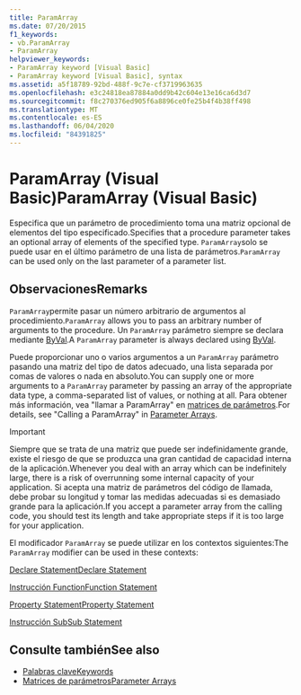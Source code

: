 ```yaml
---
title: ParamArray
ms.date: 07/20/2015
f1_keywords:
- vb.ParamArray
- ParamArray
helpviewer_keywords:
- ParamArray keyword [Visual Basic]
- ParamArray keyword [Visual Basic], syntax
ms.assetid: a5f18789-92bd-488f-9c7e-cf3719963635
ms.openlocfilehash: e3c24818ea87884a0dd9b42c604e13e16ca6d3d7
ms.sourcegitcommit: f8c270376ed905f6a8896ce0fe25b4f4b38ff498
ms.translationtype: MT
ms.contentlocale: es-ES
ms.lasthandoff: 06/04/2020
ms.locfileid: "84391825"
---
```

# <a name="paramarray-visual-basic"></a><span data-ttu-id="5d58c-102">ParamArray (Visual Basic)</span><span class="sxs-lookup"><span data-stu-id="5d58c-102">ParamArray (Visual Basic)</span></span>
<span data-ttu-id="5d58c-103">Especifica que un parámetro de procedimiento toma una matriz opcional de elementos del tipo especificado.</span><span class="sxs-lookup"><span data-stu-id="5d58c-103">Specifies that a procedure parameter takes an optional array of elements of the specified type.</span></span> <span data-ttu-id="5d58c-104">`ParamArray`solo se puede usar en el último parámetro de una lista de parámetros.</span><span class="sxs-lookup"><span data-stu-id="5d58c-104">`ParamArray` can be used only on the last parameter of a parameter list.</span></span>  
  
## <a name="remarks"></a><span data-ttu-id="5d58c-105">Observaciones</span><span class="sxs-lookup"><span data-stu-id="5d58c-105">Remarks</span></span>  
 <span data-ttu-id="5d58c-106">`ParamArray`permite pasar un número arbitrario de argumentos al procedimiento.</span><span class="sxs-lookup"><span data-stu-id="5d58c-106">`ParamArray` allows you to pass an arbitrary number of arguments to the procedure.</span></span> <span data-ttu-id="5d58c-107">Un `ParamArray` parámetro siempre se declara mediante [ByVal](byval.md).</span><span class="sxs-lookup"><span data-stu-id="5d58c-107">A `ParamArray` parameter is always declared using [ByVal](byval.md).</span></span>  
  
 <span data-ttu-id="5d58c-108">Puede proporcionar uno o varios argumentos a un `ParamArray` parámetro pasando una matriz del tipo de datos adecuado, una lista separada por comas de valores o nada en absoluto.</span><span class="sxs-lookup"><span data-stu-id="5d58c-108">You can supply one or more arguments to a `ParamArray` parameter by passing an array of the appropriate data type, a comma-separated list of values, or nothing at all.</span></span> <span data-ttu-id="5d58c-109">Para obtener más información, vea "llamar a ParamArray" en [matrices de parámetros](../../programming-guide/language-features/procedures/parameter-arrays.md).</span><span class="sxs-lookup"><span data-stu-id="5d58c-109">For details, see "Calling a ParamArray" in [Parameter Arrays](../../programming-guide/language-features/procedures/parameter-arrays.md).</span></span>  
  
> [!IMPORTANT]
> <span data-ttu-id="5d58c-110">Siempre que se trata de una matriz que puede ser indefinidamente grande, existe el riesgo de que se produzca una gran cantidad de capacidad interna de la aplicación.</span><span class="sxs-lookup"><span data-stu-id="5d58c-110">Whenever you deal with an array which can be indefinitely large, there is a risk of overrunning some internal capacity of your application.</span></span> <span data-ttu-id="5d58c-111">Si acepta una matriz de parámetros del código de llamada, debe probar su longitud y tomar las medidas adecuadas si es demasiado grande para la aplicación.</span><span class="sxs-lookup"><span data-stu-id="5d58c-111">If you accept a parameter array from the calling code, you should test its length and take appropriate steps if it is too large for your application.</span></span>  
  
 <span data-ttu-id="5d58c-112">El modificador `ParamArray` se puede utilizar en los contextos siguientes:</span><span class="sxs-lookup"><span data-stu-id="5d58c-112">The `ParamArray` modifier can be used in these contexts:</span></span>  
  
 [<span data-ttu-id="5d58c-113">Declare Statement</span><span class="sxs-lookup"><span data-stu-id="5d58c-113">Declare Statement</span></span>](../statements/declare-statement.md)  
  
 [<span data-ttu-id="5d58c-114">Instrucción Function</span><span class="sxs-lookup"><span data-stu-id="5d58c-114">Function Statement</span></span>](../statements/function-statement.md)  
  
 [<span data-ttu-id="5d58c-115">Property Statement</span><span class="sxs-lookup"><span data-stu-id="5d58c-115">Property Statement</span></span>](../statements/property-statement.md)  
  
 [<span data-ttu-id="5d58c-116">Instrucción Sub</span><span class="sxs-lookup"><span data-stu-id="5d58c-116">Sub Statement</span></span>](../statements/sub-statement.md)  
  
## <a name="see-also"></a><span data-ttu-id="5d58c-117">Consulte también</span><span class="sxs-lookup"><span data-stu-id="5d58c-117">See also</span></span>

- [<span data-ttu-id="5d58c-118">Palabras clave</span><span class="sxs-lookup"><span data-stu-id="5d58c-118">Keywords</span></span>](../keywords/index.md)
- [<span data-ttu-id="5d58c-119">Matrices de parámetros</span><span class="sxs-lookup"><span data-stu-id="5d58c-119">Parameter Arrays</span></span>](../../programming-guide/language-features/procedures/parameter-arrays.md)

